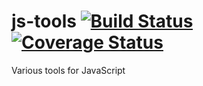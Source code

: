 # js-tools [![Build Status](https://magnum.travis-ci.com/dubzzz/js-tools.svg?token=Rpqy5aZvzxXx9Rcg89us)](https://magnum.travis-ci.com/dubzzz/js-tools)[![Coverage Status](https://coveralls.io/repos/dubzzz/js-tools/badge.svg)](https://coveralls.io/r/dubzzz/js-tools)
Various tools for JavaScript
